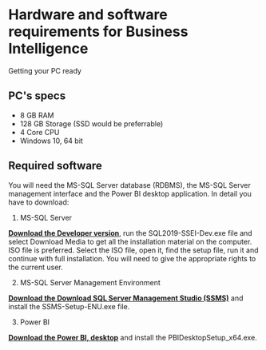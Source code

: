 # Hardware and software requirements for Business Intelligence

Getting your PC ready 
## PC's specs
- 8 GB RAM
- 128 GB Storage (SSD would be preferrable)
- 4 Core CPU
- Windows 10, 64 bit


## Required software 
You will need the MS-SQL Server database (RDBMS), the MS-SQL Server management interface and the Power BI desktop application.
In detail you have to download:

1. MS-SQL Server

**[ Download the Developer version](https://www.microsoft.com/en-us/sql-server/sql-server-downloads)**, 
run the SQL2019-SSEI-Dev.exe file and select Download Media to get all the installation material on the computer. ISO file is preferred.
Select the ISO file, open it, find the setup file, run it and continue with full installation. You will need to give the appropriate rights to the current user.

2. MS-SQL Server Management Environment

**[Download the Download SQL Server Management Studio (SSMS)](https://docs.microsoft.com/el-gr/sql/ssms/download-sql-server-management-studio-ssms?view=sql-server-ver15)**
and install the SSMS-Setup-ENU.exe file.


3. Power BI

**[Download the Power BI, desktop](https://www.microsoft.com/en-us/download/details.aspx?id=58494)**
and install the PBIDesktopSetup_x64.exe.
